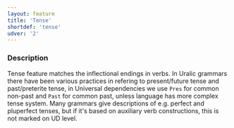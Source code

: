 ```yaml
---
layout: feature
title: 'Tense'
shortdef: 'tense'
udver: '2'
---
```


### Description

Tense feature matches the inflectional endings in verbs.  In Uralic grammars
there have been various practices in refering to present/future tense and
past/preterite tense, in Universal dependencies we use `Pres` for common
non-past and `Past` for common past, unless language has more complex tense
system. Many grammars give descriptions of e.g. perfect and pluperfect tenses,
but if it's based on auxiliary verb constructions, this is not marked on UD
level.
<!-- Interlanguage links updated So kvě 14 19:02:41 CEST 2022 -->
